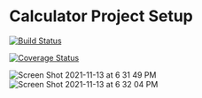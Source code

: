 # Calculator Project Setup

[![Build Status](https://app.travis-ci.com/sandeepajaladi/sj235_calc.svg?branch=improved_calc)](https://app.travis-ci.com/sandeepajaladi/sj235_calc)


[![Coverage Status](https://coveralls.io/repos/github/sandeepajaladi/sj235_calc/badge.svg?branch=improved_calc)](https://coveralls.io/github/sandeepajaladi/sj235_calc?branch=improved_calc)

![Screen Shot 2021-11-13 at 6 31 49 PM](https://user-images.githubusercontent.com/90530329/141665140-95d0f1f9-0a84-4f00-89d3-d5161b3ffc93.png)
![Screen Shot 2021-11-13 at 6 32 04 PM](https://user-images.githubusercontent.com/90530329/141665143-7c4636db-36c7-4ef9-8cc9-1751119e493b.png)


